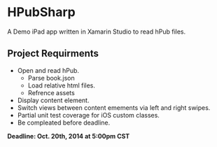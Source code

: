HPubSharp
=========

A Demo iPad app written in Xamarin Studio to read hPub files. 


Project Requirments
-------------------

- Open and read hPub.
  - Parse book.json
  - Load relative html files.
  - Refrence assets
- Display content element.
- Switch views between content emements via left and right swipes.
- Partial unit test coverage for iOS custom classes.
- Be compleated before deadline.

**Deadline: Oct. 20th, 2014 at 5:00pm CST**
